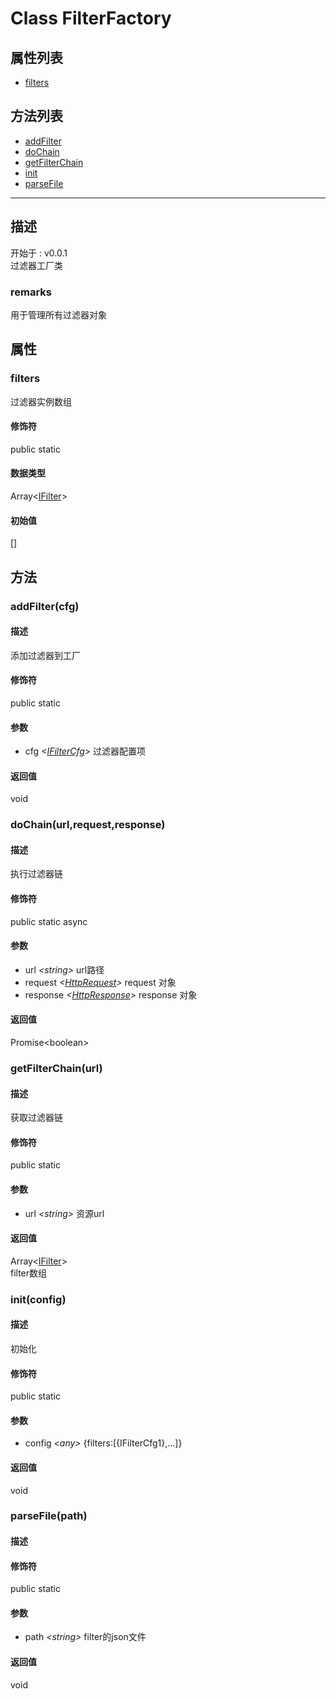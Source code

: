 # Class FilterFactory
## 属性列表
+ [filters](#PROP_filters)
  
## 方法列表
+ [addFilter](#METHOD_addFilter)
+ [doChain](#METHOD_doChain)
+ [getFilterChain](#METHOD_getFilterChain)
+ [init](#METHOD_init)
+ [parseFile](#METHOD_parseFile)
  
---
## 描述
<font class="since">开始于 : v0.0.1</font>  
过滤器工厂类  
### remarks
用于管理所有过滤器对象  
## 属性
### <a id="PROP_filters">filters</a>
过滤器实例数组  
#### 修饰符
<font class="modifier">public  static</font>  
#### 数据类型
<font class='datatype'>Array&lt;[IFilter](IFilter)&gt;</font>  
#### 初始值
[]  
## 方法
### <a id="METHOD_addFilter">addFilter(cfg)</a>
#### 描述
添加过滤器到工厂  
#### 修饰符
<font class="modifier">public  static</font>  
#### 参数
+ cfg *&lt;<font class='datatype'>[IFilterCfg](IFilterCfg)</font>&gt;*   过滤器配置项
  
#### 返回值
<font class='datatype'>void</font>  
### <a id="METHOD_doChain">doChain(url,request,response)</a>
#### 描述
执行过滤器链  
#### 修饰符
<font class="modifier">public  static  async</font>  
#### 参数
+ url *&lt;<font class='datatype'>string</font>&gt;*       url路径
+ request *&lt;<font class='datatype'>[HttpRequest](HttpRequest)</font>&gt;*   request 对象
+ response *&lt;<font class='datatype'>[HttpResponse](HttpResponse)</font>&gt;*  response 对象
  
#### 返回值
<font class='datatype'>Promise&lt;boolean&gt;</font>  
### <a id="METHOD_getFilterChain">getFilterChain(url)</a>
#### 描述
获取过滤器链  
#### 修饰符
<font class="modifier">public  static</font>  
#### 参数
+ url *&lt;<font class='datatype'>string</font>&gt;*   资源url
  
#### 返回值
<font class='datatype'>Array&lt;[IFilter](IFilter)&gt;</font>  
filter数组  
### <a id="METHOD_init">init(config)</a>
#### 描述
初始化  
#### 修饰符
<font class="modifier">public  static</font>  
#### 参数
+ config *&lt;any&gt;* {filters:[{IFilterCfg1},...]}
  
#### 返回值
void  
### <a id="METHOD_parseFile">parseFile(path)</a>
#### 描述
  
#### 修饰符
<font class="modifier">public  static</font>  
#### 参数
+ path *&lt;<font class='datatype'>string</font>&gt;*      filter的json文件
  
#### 返回值
<font class='datatype'>void</font>  
